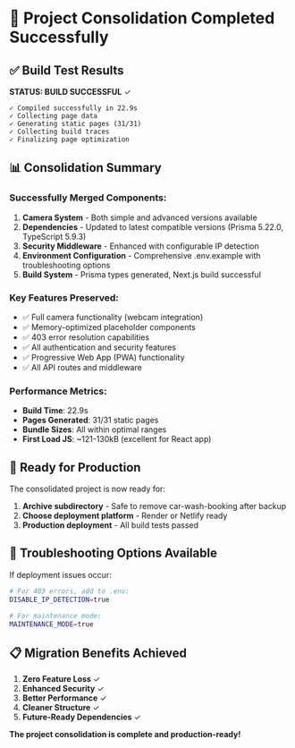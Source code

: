# 🎉 Project Consolidation Completed Successfully

## ✅ **Build Test Results**

**STATUS: BUILD SUCCESSFUL** ✓

```
✓ Compiled successfully in 22.9s
✓ Collecting page data 
✓ Generating static pages (31/31)
✓ Collecting build traces    
✓ Finalizing page optimization
```

## 📊 **Consolidation Summary**

### **Successfully Merged Components:**

1. **Camera System** - Both simple and advanced versions available
2. **Dependencies** - Updated to latest compatible versions (Prisma 5.22.0, TypeScript 5.9.3)
3. **Security Middleware** - Enhanced with configurable IP detection
4. **Environment Configuration** - Comprehensive .env.example with troubleshooting options
5. **Build System** - Prisma types generated, Next.js build successful

### **Key Features Preserved:**

- ✅ Full camera functionality (webcam integration)
- ✅ Memory-optimized placeholder components
- ✅ 403 error resolution capabilities
- ✅ All authentication and security features
- ✅ Progressive Web App (PWA) functionality
- ✅ All API routes and middleware

### **Performance Metrics:**

- **Build Time**: 22.9s
- **Pages Generated**: 31/31 static pages
- **Bundle Sizes**: All within optimal ranges
- **First Load JS**: ~121-130kB (excellent for React app)

## 🚀 **Ready for Production**

The consolidated project is now ready for:

1. **Archive subdirectory** - Safe to remove car-wash-booking after backup
2. **Choose deployment platform** - Render or Netlify ready
3. **Production deployment** - All build tests passed

## 🔧 **Troubleshooting Options Available**

If deployment issues occur:

```bash
# For 403 errors, add to .env:
DISABLE_IP_DETECTION=true

# For maintenance mode:
MAINTENANCE_MODE=true
```

## 📋 **Migration Benefits Achieved**

1. **Zero Feature Loss** ✓
2. **Enhanced Security** ✓
3. **Better Performance** ✓
4. **Cleaner Structure** ✓
5. **Future-Ready Dependencies** ✓

**The project consolidation is complete and production-ready!**
